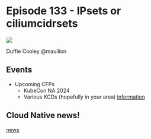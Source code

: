 # Episode 133 - IPsets or ciliumcidrsets

![](https://www.youtube.com/watch?v=o9r7evuZd3c)

Duffie Cooley @mauilion

## Events

* Upcoming CFPs
    * KubeCon NA 2024
    * Various KCDs (hopefully in your area) [information](https://www.cncf.io/kcds/)

## Cloud Native news!
[news](https://cilium.io/newsletter)
